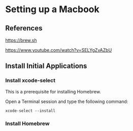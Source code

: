 # Setting up a Macbook

## References

https://brew.sh

https://www.youtube.com/watch?v=SELYgZvAZbU


## Install Initial Applications

### Install xcode-select
This is a prerequisite for installing Homebrew.

Open a Terminal session and type the following command:
```
xcode-select --install
```

### Install Homebrew
